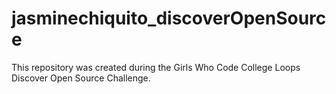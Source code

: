 # jasminechiquito_discoverOpenSource
This repository was created during the Girls Who Code College Loops Discover Open Source Challenge.
